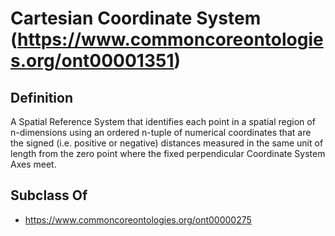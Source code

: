 # Cartesian Coordinate System (https://www.commoncoreontologies.org/ont00001351)

## Definition
A Spatial Reference System that identifies each point in a spatial region of n-dimensions using an ordered n-tuple of numerical coordinates that are the signed (i.e. positive or negative) distances measured in the same unit of length from the zero point where the fixed perpendicular Coordinate System Axes meet.

## Subclass Of
- https://www.commoncoreontologies.org/ont00000275

